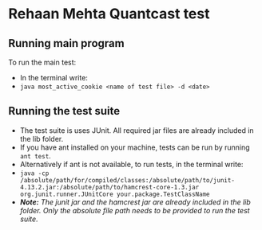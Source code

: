 # Rehaan Mehta Quantcast test

## Running main program

To run the main test:
- In the terminal write: 
- `java most_active_cookie <name of test file> -d <date>`

## Running the test suite
- The test suite is uses JUnit. All required jar files are already included in the lib folder.
- If you have ant installed on your machine, tests can be run by running `ant test`.
- Alternatively if ant is not available, to run tests, in the terminal write: 
- `java -cp /absolute/path/for/compiled/classes:/absolute/path/to/junit-4.13.2.jar:/absolute/path/to/hamcrest-core-1.3.jar org.junit.runner.JUnitCore your.package.TestClassName`
- ***Note:** The junit jar and the hamcrest jar are already included in the lib folder. Only the absolute file path needs to be provided to run the test suite.*